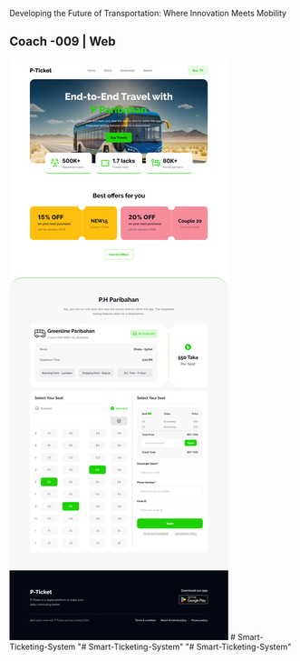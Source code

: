 Developing the Future of Transportation: Where Innovation Meets Mobility

## Coach -009 | Web

<img src="./Landing Page Design.jpg" />
#   S m a r t - T i c k e t i n g - S y s t e m 
 
 "# Smart-Ticketing-System" 
"# Smart-Ticketing-System" 
